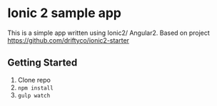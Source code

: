 # Ionic 2 sample app

This is a simple app written using Ionic2/ Angular2. Based on project https://github.com/driftyco/ionic2-starter


## Getting Started

1. Clone repo
2. `npm install`
3. `gulp watch`
